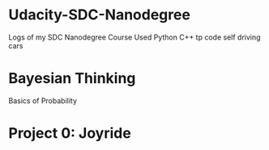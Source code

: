 # Udacity-SDC-Nanodegree
Logs of my SDC Nanodegree Course
Used Python C++ tp code self driving cars

# Bayesian Thinking
Basics of Probability

# Project 0: Joyride
